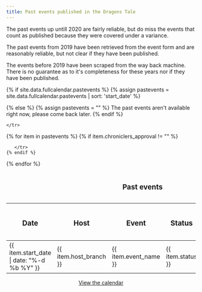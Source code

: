 ```yaml
---
title: Past events published in the Dragons Tale
---
```


The past events up untill 2020 are fairly reliable, but do miss the events that count as published because they were covered under a variance.

The past events from 2019 have been retrieved from the event form and are reasonably reliable, but not clear if they have been published. 

The events before 2019 have been scraped from the way back machine. There is no guarantee as to it's completeness for these years nor if they have been published.


{% if site.data.fullcalendar.pastevents %}
  {% assign pastevents = site.data.fullcalendar.pastevents | sort: 'start_date' %}

{% else %}
  {% assign pastevents  = "" %}
	The past events  aren't available right now, please come back later.
{% endif %}

<table>

  <caption><h3>Past events</h3></caption>
  
  <thead>
    <tr>
      <th scope="col"><strong><h3>Date</h3></strong></th>
      <th scope="col"><strong><h3>Host</h3></strong></th>
      <th scope="col"><strong><h3>Event</h3></strong></th>
      <th scope="col"><strong><h3>Status</h3></strong></th>
      <th scope="col"><strong><h3>Approved by Chronicler</h3></strong></th>

    </tr>
  </thead>
{% for item in pastevents %}
	{% if item.chroniclers_approval != "" %}
 	   <tr>
		<td>{{ item.start_date | date: "%-d %b %Y" }} </td>
		<td>{{ item.host_branch }}</td>
		<td>{{ item.event_name }}</td>
	    <td>{{ item.status }}</td>
	     <td>{{ item.chroniclers_approval | date: "%b %d, %Y"  }}</td>

       </tr>
	{% endif %}
{% endfor %}

</table>

<div style="text-align: center">
  <a href="{{ site.baseurl }}{% link events/calendar/index.md %}" class="btn btn--primary">View the calendar</a>
</div>
